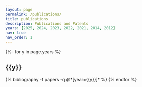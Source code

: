 ```yaml
---
layout: page
permalink: /publications/
title: publications
description: Publications and Patents
years: [2025, 2024, 2023, 2022, 2021, 2014, 2012]
nav: true
nav_order: 1
---
```

<!-- _pages/publications.md -->
<div class="publications">

{%- for y in page.years %}
  <h2 class="year">{{y}}</h2>
  {% bibliography -f papers -q @*[year={{y}}]* %}
{% endfor %}

</div>
